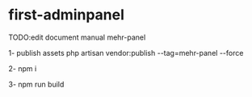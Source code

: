# first-adminpanel

TODO:edit document manual mehr-panel

1- publish assets
php artisan vendor:publish --tag=mehr-panel --force

2- npm i

3- npm run build
